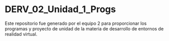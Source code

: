 # DERV_02_Unidad_1_Progs
 Este repositorio fue generado por el equipo 2 para proporcionar los programas y proyecto de unidad de la materia de desarrollo de entornos de realidad virtual. 
